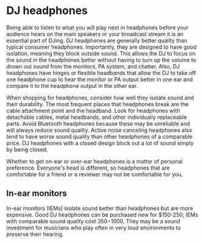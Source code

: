 # DJ headphones

Being able to listen to what you will play next in headphones before
your audience hears on the main speakers or your broadcast stream it is
an essential part of DJing. DJ headphones are generally better quality
than typical consumer headphones. Importantly, they are designed to have
good isolation, meaning they block outside sound. This allows the DJ to
focus on the sound in the headphones better without having to turn up
the volume to drown out sound from the monitors, PA system, and chatter.
Also, DJ headphones have hinges or flexible headbands that allow the DJ
to take off one headphone cup to hear the monitor or PA output better in
one ear and compare it to the headphone output in the other ear.

When shopping for headphones, consider how well they isolate sound and
their durability. The most frequent places that headphones break are the
cable attachment point and the headband. Look for headphones with
detachable cables, metal headbands, and other individually replaceable
parts. Avoid Bluetooth headphones because these may be unreliable and
will always reduce sound quality. Active noise canceling headphones also
tend to have worse sound quality than other headphones of a comparable
price. DJ headphones with a closed design block out a lot of sound
simply by being closed.

Whether to get on-ear or over-ear headphones is a matter of personal
preference. Everyone's head is different, so headphones that are
comfortable for a friend or a reviewer may not be comfortable for you.

## In-ear monitors

In-ear monitors (IEMs) isolate sound better than headphones but are more
expensive. Good DJ headphones can be purchased new for $150-250; IEMs
with comparable sound quality cost $350-$1000. They may be a sound
investment for musicians who play often in very loud environments to
preserve their hearing.
